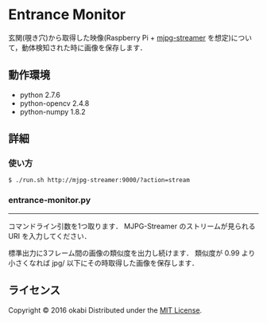 Entrance Monitor
======================
玄関(覗き穴)から取得した映像(Raspberry Pi + [mjpg-streamer](https://github.com/jacksonliam/mjpg-streamer) を想定)について，動体検知された時に画像を保存します．

動作環境
------
* python 2.7.6
* python-opencv 2.4.8
* python-numpy 1.8.2

詳細
------
### 使い方 ###
    $ ./run.sh http://mjpg-streamer:9000/?action=stream

### entrance-monitor.py ###
------
コマンドライン引数を1つ取ります．
MJPG-Streamer のストリームが見られる URI を入力してください．

標準出力に3フレーム間の画像の類似度を出力し続けます．
類似度が 0.99 より小さくなれば jpg/ 以下にその時取得した画像を保存します．

ライセンス
----------
Copyright &copy; 2016 okabi
Distributed under the [MIT License][mit].

[MIT]: http://www.opensource.org/licenses/mit-license.php
